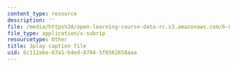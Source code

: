 ```yaml
---
content_type: resource
description: ''
file: /media/https%3A/open-learning-course-data-rc.s3.amazonaws.com/6-849-geometric-folding-algorithms-linkages-origami-polyhedra-fall-2012/6c112a6e67a1b4ed87045f6562658aaa_6-Zh8U1RRK4.srt
file_type: application/x-subrip
resourcetype: Other
title: 3play caption file
uid: 6c112a6e-67a1-b4ed-8704-5f6562658aaa
---
```

